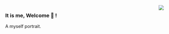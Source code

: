 <img  align=right src="https://github-readme-stats.vercel.app/api?username=brunolnetto&count_private=true&show_icons=true&include_all_commits=true&theme=monokai">

### It is me, Welcome 👋 ! 

A myself portrait.




